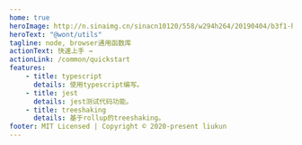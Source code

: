 ```yaml
---
home: true
heroImage: http://n.sinaimg.cn/sinacn10120/558/w294h264/20190404/b3f1-hvhrcxk7243888.jpg
heroText: "@wont/utils"
tagline: node, browser通用函数库
actionText: 快速上手 →
actionLink: /common/quickstart
features:
    - title: typescript
      details: 使用typescript编写。
    - title: jest
      details: jest测试代码功能。
    - title: treeshaking
      details: 基于rollup的treeshaking。
footer: MIT Licensed | Copyright © 2020-present liukun
---
```

